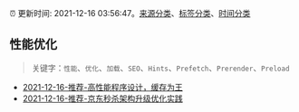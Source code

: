 :alarm_clock: 更新时间: 2021-12-16 03:56:47。[来源分类](../README.md)、[标签分类](../TAGS.md)、[时间分类](../TIMELINE.md)

## 性能优化


> 关键字：`性能`、`优化`、`加载`、`SEO`、`Hints`、`Prefetch`、`Prerender`、`Preload`



- [2021-12-16-推荐-高性能程序设计，缓存为王](https://toutiao.io/k/a9j7y4a) 
- [2021-12-16-推荐-京东秒杀架构升级优化实践](https://toutiao.io/k/4cxy94p) 